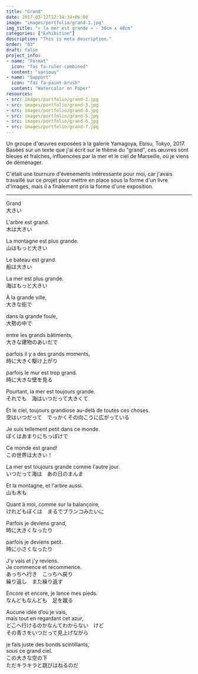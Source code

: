 ```yaml
---
title: "Grand"
date: 2017-03-12T12:14:34+06:00
image: "images/portfolio/grand-1.jpg"
img_title: "« la mer est grande » - 30cm x 40cm"
categories: ["Exhibition"]
description: "This is meta description."
order: "03"
draft: false
project_info:
- name: "Format"
  icon: "fas fa-ruler-combined"
  content: "various"
- name: "Support"
  icon: "fas fa-paint-brush"
  content: "Watercolor on Paper"
resources:
- src: images/portfolio/grand-2.jpg
- src: images/portfolio/grand-3.jpg
- src: images/portfolio/grand-4.jpg
- src: images/portfolio/grand-5.jpg
- src: images/portfolio/grand-6.jpg
- src: images/portfolio/grand-7.jpg
---
```

Un groupe d'œuvres exposées à la galerie Yamagoya, Ebisu, Tokyo, 2017.  
Basées sur un texte que j'ai écrit sur le thème du "grand", ces œuvres sont bleues et fraîches, influencées par la mer et le ciel de Marseille, où je viens de déménager.  

C'était une tournure d'événements intéressante pour moi, car j'avais travaillé sur ce projet pour mettre en place sous la forme d'un livre d'images, mais il a finalement pris la forme d'une exposition.

---

Grand  
大きい  


L'arbre est grand.  
木は大きい  

La montagne est plus grande.  
山はもっと大きい  

Le bateau est grand.  
船は大きい  

La mer est plus grande.  
海はもっと大きい  

À la grande ville,  
大きな街で  

dans la grande foule,  
大勢の中で  

entre les grands bâtiments,  
大きな建物のあいだで  

parfois il y a des grands moments,  
時に大きく駆け上がり  

parfois le mur est trop grand.  
時に大きな壁を見る  

Pourtant, la mer est toujours grande.  
それでも　海はいつだって大きくて  

Et le ciel, toujours grandiose au-delà de toutes ces choses.  
空はいつだって　でっかくその向こうに広がっている  

Je suis tellement petit dans ce monde.  
ぼくはあまりにちっぽけで  

Ce monde est grand!  
この世界は大きい！  

La mer est toujours grande comme l'autre jour.  
いつだって海は　あの日のまんま  

Et la montagne, et l'arbre aussi.   
山も木も  

Quant à moi, comme sur la balançoire,  
けれどもぼくは　まるでブランコみたいに  

Parfois je deviens grand,  
時に大きくなったり  

parfois je deviens petit.  
時に小さくなったり  

J'y vais et j'y reviens.  
Je commence et recommence.  
あっちへ行き　こっちへ戻り  
繰り返し　また繰り返す  

Encore et encore, je lance mes pieds.  
なんどもなんども　足を蹴る  

Aucune idée d’où je vais,  
mais tout en regardant cet azur,  
どこへ行けるのかなんてわからない　けど  
その青さをいつだって見上げながら  

je fais juste des bonds scintillants,  
sous ce grand ciel.  
この大きな空の下  
ただキラキラと跳びはねるのだ  
